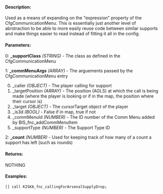 #### Description:
Used as a means of expanding on the "expression" property of the CfgCommunicationMenu. This is essentially just another level of abrstraction to be able to more easily reuse code between similar supports and make things easier to read instead of fitting it all in the config.

#### Parameters:
0: **_supportClass** *(STRING)* - The class as defined in the CfgCommunicationMenu

1: **_commMenuArgs** *(ARRAY)* - The arguements passed by the CfgCommunicationMenu entry0. _caller *(OBJECT)* - The player calling for support1. _targetPosition *(ARRAY)* - The position (AGLS) at which the call is being made(where the player is looking or if in the map, the position where their cursor is)2. _target *(OBJECT)* - The cursorTarget object of the player3. _is3d *(BOOL)* - False if in map, true if not4. _commMenuId *(NUMBER)* - The ID number of the Comm Menu added by BIS_fnc_addCommMenuItem5. _supportType *(NUMBER)* - The Support Type ID

2: **_count** *(NUMBER)* - Used for keeping track of how many of a count a support has left (such as rounds)

#### Returns:
NOTHING

#### Examples:
```sqf
[] call KISKA_fnc_callingForArsenalSupplyDrop;
```

